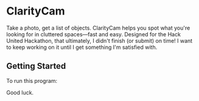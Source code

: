 # ClarityCam

Take a photo, get a list of objects. ClarityCam helps you spot what you're looking for in cluttered spaces—fast and easy. Designed for the Hack United Hackathon, that ultimately, I didn't finish (or submit) on time! I want to keep working on it until I get something I'm satisfied with. 

## Getting Started

To run this program:

Good luck.